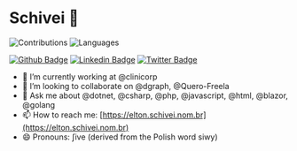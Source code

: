 # Schivei 👋

![Contributions](https://github-readme-stats.vercel.app/api?username=schivei&show_icons=true&include_all_commits=true&count_private=true)
![Languages](https://github-readme-stats.vercel.app/api/top-langs/?username=schivei&layout=compact)

[![Github Badge](https://img.shields.io/badge/-Github-000?style=flat-square&logo=Github&logoColor=white&link=https://github.com/schivei/)](https://github.com/schivei/)
[![Linkedin Badge](https://img.shields.io/badge/-LinkedIn-blue?style=flat-square&logo=Linkedin&logoColor=white&link=https://www.linkedin.com/in/eltonschivei/)](https://www.linkedin.com/in/eltonschivei/)
[![Twitter Badge](https://img.shields.io/badge/-Twitter-1ca0f1?style=flat-square&labelColor=1ca0f1&logo=twitter&logoColor=white&link=https://twitter.com/schivei)](https://twitter.com/schivei)

- 🔭 I’m currently working at @clinicorp
- 👯 I’m looking to collaborate on @dgraph, @Quero-Freela
- 💬 Ask me about @dotnet, @csharp, @php, @javascript, @html, @blazor, @golang
- 📫 How to reach me: [https://elton.schivei.nom.br](https://elton.schivei.nom.br)
- 😄 Pronouns: ʃive (derived from the Polish word siwy)
